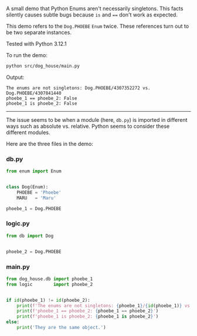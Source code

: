 A small demo that Python Enums aren't necessarily singletons.
This facts silently causes subtle bugs because `is` and `==` don't
work as expected.

This demo refers to the `Dog.PHOEBE` `Enum` twice. These
references turn out to be two separate instances.

Tested with Python 3.12.1

To run the demo:

```bash
python src/dog_house/main.py
```

Output:

```
The enums are not singletons: Dog.PHOEBE/4307352272 vs. Dog.PHOEBE/4307841440
phoebe_1 == phoebe_2: False
phoebe_1 is phoebe_2: False
```

---

The issue seems to be when a module (here, `db.py`) is imported in different ways
such as absolute vs. relative. Python seems to consider these different modules.

Here are the three files in the demo:

### db.py

```python
from enum import Enum


class Dog(Enum):
    PHOEBE = 'Phoebe'
    MARU   = 'Maru'

phoebe_1 = Dog.PHOEBE
```

### logic.py

```python
from db import Dog


phoebe_2 = Dog.PHOEBE
```

### main.py

```python
from dog_house.db import phoebe_1
from logic        import phoebe_2


if id(phoebe_1) != id(phoebe_2):
    print(f'The enums are not singletons: {phoebe_1}/{id(phoebe_1)} vs. {phoebe_2}/{id(phoebe_2)}')
    print(f'phoebe_1 == phoebe_2: {phoebe_1 == phoebe_2}')
    print(f'phoebe_1 is phoebe_2: {phoebe_1 is phoebe_2}')
else:
    print('They are the same object.')
```
